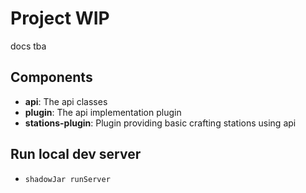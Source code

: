 # Project WIP
docs tba

## Components
 - **api**: The api classes
 - **plugin**: The api implementation plugin
 - **stations-plugin**: Plugin providing basic crafting stations using api

## Run local dev server
 - `shadowJar runServer`
